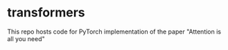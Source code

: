 # transformers
This repo hosts code for PyTorch implementation of the paper "Attention is all you need"
